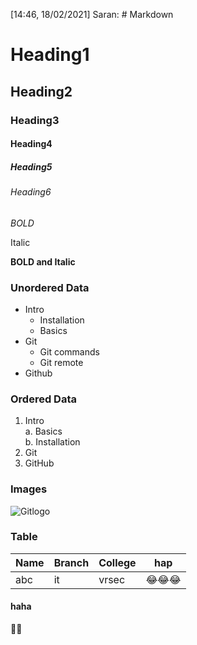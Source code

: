 [14:46, 18/02/2021] Saran: # Markdown

# Heading1

## Heading2

### Heading3

#### Heading4

##### Heading5

###### Heading6

*BOLD*

Italic

**BOLD and Italic**

### Unordered Data
- Intro
  * Installation
  * Basics
- Git
  * Git commands
  * Git remote
- Github

### Ordered Data

1. Intro  
  a. Basics    
  b. Installation
2. Git
3. GitHub

### Images

![Gitlogo](https://camo.githubusercontent.com/ce9c7a173f38722e129d5ae832a11c928ff72683fae74cbcb9fff41fd9957e63/68747470733a2f2f75706c6f61642e77696b696d656469612e6f72672f77696b6970656469612f636f6d6d6f6e732f7468756d622f332f33662f4769745f69636f6e2e7376672f3130323470782d4769745f69636f6e2e7376672e706e67)
### Table
Name|Branch|College|hap
----|----|----|----
abc|it|vrsec|😂😂😂

#### haha
👀👀
